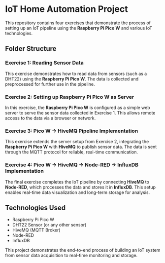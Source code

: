 # IoT Home Automation Project

This repository contains four exercises that demonstrate the process of setting up an IoT pipeline using the **Raspberry Pi Pico W** and various IoT technologies.

## Folder Structure

### Exercise 1: Reading Sensor Data
This exercise demonstrates how to read data from sensors (such as a DHT22) using the **Raspberry Pi Pico W**. The data is collected and preprocessed for further use in the pipeline.

### Exercise 2: Setting up Raspberry Pi Pico W as Server
In this exercise, the **Raspberry Pi Pico W** is configured as a simple web server to serve the sensor data collected in Exercise 1. This allows remote access to the data via a browser or network.

### Exercise 3: Pico W -> HiveMQ Pipeline Implementation
This exercise extends the server setup from Exercise 2, integrating the **Raspberry Pi Pico W** with **HiveMQ** to publish sensor data. The data is sent through the MQTT protocol for reliable, real-time communication.

### Exercise 4: Pico W -> HiveMQ -> Node-RED -> InfluxDB Implementation
The final exercise completes the IoT pipeline by connecting **HiveMQ** to **Node-RED**, which processes the data and stores it in **InfluxDB**. This setup enables real-time data visualization and long-term storage for analysis.

## Technologies Used
- Raspberry Pi Pico W
- DHT22 Sensor (or any other sensor)
- HiveMQ (MQTT Broker)
- Node-RED
- InfluxDB

This project demonstrates the end-to-end process of building an IoT system from sensor data acquisition to real-time monitoring and storage.
